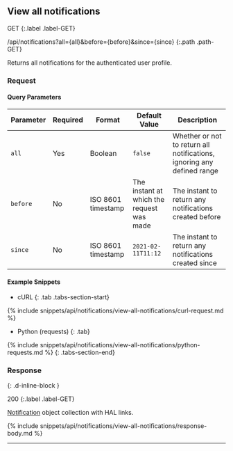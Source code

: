 ## View all notifications

GET
{:.label .label-GET}

/api/notifications?all={all}&before={before}&since={since}
{:.path .path-GET}

Returns all notifications for the authenticated user profile.

### Request
#### Query Parameters

Parameter | Required | Format | Default Value | Description
--------- | -------- | ------ | ------------- | -----------
`all` | Yes | Boolean | `false` | Whether or not to return all notifications, ignoring any defined range
`before` | No | ISO 8601 timestamp | The instant at which the request was made | The instant to return any notifications created before
`since` | No | ISO 8601 timestamp | `2021-02-11T11:12` | The instant to return any notifications created since

#### Example Snippets
- cURL
{: .tab .tabs-section-start}

{% include snippets/api/notifications/view-all-notifications/curl-request.md %}

- Python (requests)
{: .tab}

{% include snippets/api/notifications/view-all-notifications/python-requests.md %}
{: .tabs-section-end}

### Response
{: .d-inline-block }

200
{:.label .label-GET}

[Notification](#notification) object collection with HAL links.

{% include snippets/api/notifications/view-all-notifications/response-body.md %}

---
